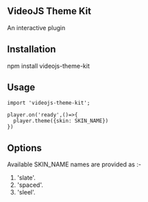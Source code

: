 ## VideoJS Theme Kit
An interactive plugin


## Installation  
npm install videojs-theme-kit

## Usage 
```
import 'videojs-theme-kit';

player.on('ready',()=>{
  player.theme({skin: SKIN_NAME})
})
```

## Options

Available SKIN_NAME names are provided as :-

1. 'slate'.
2. 'spaced'.
3. 'sleel'.
